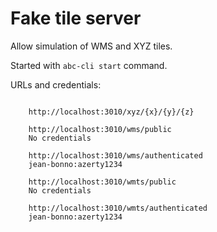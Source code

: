 # Fake tile server

Allow simulation of WMS and XYZ tiles.     

Started with `abc-cli start` command.      

URLs and credentials:    
```

    http://localhost:3010/xyz/{x}/{y}/{z}
    
    http://localhost:3010/wms/public
    No credentials
    
    http://localhost:3010/wms/authenticated
    jean-bonno:azerty1234

    http://localhost:3010/wmts/public
    No credentials
    
    http://localhost:3010/wmts/authenticated
    jean-bonno:azerty1234
    
```
